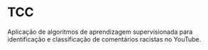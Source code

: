 # TCC
Aplicação de algoritmos de aprendizagem supervisionada para identificação e classificação de comentários racistas no YouTube.
